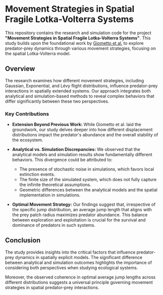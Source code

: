 # Movement Strategies in Spatial Fragile Lotka-Volterra Systems

This repository contains the research and simulation code for the project **"Movement Strategies in Spatial Fragile Lotka-Volterra Systems"**. This study builds upon the foundational work by [Giometto et al.](https://www.pnas.org/doi/abs/10.1073/pnas.1719889115) to explore predator-prey dynamics through various movement strategies, focusing on the spatial Lotka-Volterra model.

## Overview

The research examines how different movement strategies, including Gaussian, Exponential, and Lévy flight distributions, influence predator-prey interactions in spatially extended systems. Our approach integrates both analytical and simulation-based methods to reveal complex behaviors that differ significantly between these two perspectives.

### Key Contributions

- **Extension Beyond Previous Work:** While Giometto et al. laid the groundwork, our study delves deeper into how different displacement distributions impact the predator's abundance and the overall stability of the ecosystem.
  
- **Analytical vs. Simulation Discrepancies:** We observed that the analytical models and simulation results show fundamentally different behaviors. This divergence could be attributed to:
  - The presence of stochastic noise in simulations, which favors local extinction events.
  - The finite size of the simulated system, which does not fully capture the infinite theoretical assumptions.
  - Geometric differences between the analytical models and the spatial implementation in simulations.

- **Optimal Movement Strategy:** Our findings suggest that, irrespective of the specific jump distribution, an average jump length that aligns with the prey patch radius maximizes predator abundance. This balance between exploration and exploitation is crucial for the survival and dominance of predators in such systems.

## Conclusion

The study provides insights into the critical factors that influence predator-prey dynamics in spatially explicit models. The significant difference between analytical and simulation outcomes highlights the importance of considering both perspectives when studying ecological systems.

Moreover, the observed coherence in optimal average jump lengths across different distributions suggests a universal principle governing movement strategies in spatial predator-prey interactions.

